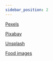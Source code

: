```yaml
---
sidebar_position: 2
---
```

[Pexels](https://www.pexels.com/zh-cn/)

[Pixabay](https://pixabay.com/zh/)

[Unsplash](https://unsplash.com/)

[Food images](https://www.foodiesfeed.com/)